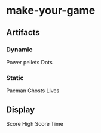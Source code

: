 # make-your-game

## Artifacts 
### Dynamic
Power pellets
Dots
### Static
Pacman
Ghosts
Lives

## Display
Score
High Score
Time